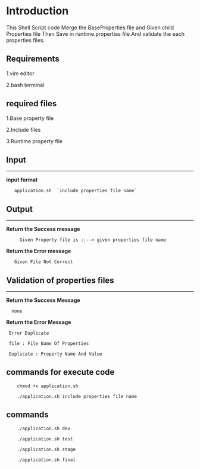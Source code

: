 # Introduction

This Shell Script code Merge the BaseProperties file  and Given child  Properties  file Then Save in runtime.properties file.And validate the each properties files.

## Requirements
1.vim editor

2.bash terminal

## required files
1.Base property file

2.Include files

3.Runtime property file
## Input
----
 **input format**

       application.sh  `include properties file name`
       
## Output
----
      
**Return the Success message**

         Given Property file is ::--> given properties file name  
         
**Return the Error message** 
  
       Given File Not Correct
       
##  Validation of properties files 
----
**Return the Success Message**
      
      none
**Return the Error Message** 
  
     Error Duplicate 
     
     file : File Name Of Properties 
     
     Duplicate : Property Name And Value
       
##  commands for execute code
   
        chmod +x application.sh
        
        ./application.sh include properties file name
       
## commands 

        ./application.sh dev 
        
        ./application.sh test
        
        ./application.sh stage
        
        ./application.sh final 
       

